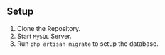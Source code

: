 ## Setup
1. Clone the Repository.
2. Start `MySQL` Server.
2. Run `php artisan migrate` to setup the database.
